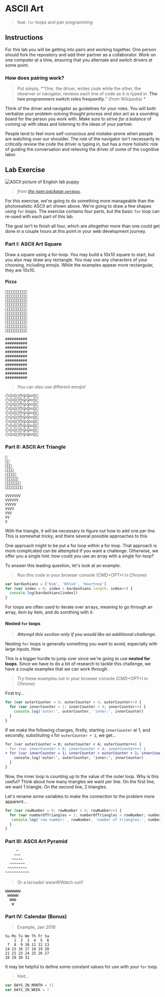 # ASCII Art

> feat. `for` loops and pair programming

## Instructions

For this lab you will be getting into pairs and working together. One person should fork the repository and add their partner as a collaborator. Work on one computer at a time, ensuring that you alternate and switch drivers at some point.

### How does pairing work?

> Put simply, *"One, the driver, writes code while the other, the observer or navigator, reviews each line of code as it is typed in. **The two programmers switch roles frequently.**" (from Wikipedia) *

Think of the driver and navigator as guidelines for your roles. You will both verbalize your problem-solving thought process *and also* act as a sounding board for the person you work with. Make sure to *strive for a balance* of coming up with ideas and listening to the ideas of your partner.

People tend to feel more self-conscious and mistake-prone when people are watching over our shoulder. The role of the navigator isn't necessarily to *critically review* the code the driver is typing in, but has a more holisitic role of guiding the conversation and relieving the driver of some of the cognitive labor.

## Lab Exercise

![ASCII picture of English lab puppy](https://i.imgur.com/noXrPGv.png)

> *from [the npm package `getdogs`](https://www.npmjs.com/package/getdogs)*.

For this exercise, we're going to do something more manageable than the photorealistic ASCII art shown above. We're going to draw a few shapes using `for` loops. The exercise contains four parts, but the basic `for` loop can re-used with each part of this lab.

The goal isn't to finish all four, which are altogether more than one could get done in a couple hours at this point in your web development journey.

### Part I: ASCII Art Square

Draw a square using a for-loop. You may build a 10x10 square to start, but you also may draw any rectangle. You may use any characters of your choosing, including emojis. While the examples appear more rectangular, they are 10x10.

#### Pizza

```
🍕🍕🍕🍕🍕🍕🍕🍕🍕🍕
🍕🍕🍕🍕🍕🍕🍕🍕🍕🍕
🍕🍕🍕🍕🍕🍕🍕🍕🍕🍕
🍕🍕🍕🍕🍕🍕🍕🍕🍕🍕
🍕🍕🍕🍕🍕🍕🍕🍕🍕🍕
🍕🍕🍕🍕🍕🍕🍕🍕🍕🍕
🍕🍕🍕🍕🍕🍕🍕🍕🍕🍕
🍕🍕🍕🍕🍕🍕🍕🍕🍕🍕
🍕🍕🍕🍕🍕🍕🍕🍕🍕🍕
🍕🍕🍕🍕🍕🍕🍕🍕🍕🍕
```

```
##########
##########
##########
##########
##########
##########
##########
##########
##########
##########
```

> You can also use different emojis!

```
😶😐😑😬😯😮😲☺️😊🙂
😶😐😑😬😯😮😲☺️😊🙂
😶😐😑😬😯😮😲☺️😊🙂
😶😐😑😬😯😮😲☺️😊🙂
😶😐😑😬😯😮😲☺️😊🙂
😶😐😑😬😯😮😲☺️😊🙂
😶😐😑😬😯😮😲☺️😊🙂
😶😐😑😬😯😮😲☺️😊🙂
😶😐😑😬😯😮😲☺️😊🙂
😶😐😑😬😯😮😲☺️😊🙂
```

### Part II: ASCII Art Triangle
```
🔼
🔼🔼
🔼🔼🔼
🔼🔼🔼🔼
🔼🔼🔼🔼🔼
🔼🔼🔼🔼🔼🔼
🔼🔼🔼🔼🔼🔼🔼
🔼🔼🔼🔼🔼🔼🔼🔼
```

```
VVVVVVV
VVVVVV
VVVVV
VVVV
VVV
VV
V
```

With the triangle, it will be necessary to figure out how to add one per line. This is somewhat tricky, and there several possible approaches to this 

One approach might to be put a for loop within a for loop. That approach is more complicated can be attempted if you want a challenge. Otherwise, we offer you a single hint: how could you use an array with a single for-loop?

To answer this leading question, let's look at an example.

> Run this code in your browser console (CMD+OPT+I in *Chrome*)

```js
var kardashians = ['Kim', 'Khloé', 'Kourtney']
for (var index = 0; index < kardashians.length; index++) {
  console.log(kardashians[index])
}
```

For loops are often used to iterate over arrays, meaning to go through an array, item by item, and do somthing with it.

#### Nested `for` loops

> ***Attempt this section only if you would like an additional challenge.***

Nesting `for` loops is generally something you want to avoid, especially with large inputs. How

This is a bigger hurdle to jump over since we're going to use **nested for loops**. Since we have to do a bit of research to tackle this challenge, we have a couple examples that we can work through.

> Try these examples out in your browser console (CMD+OPT+I in *Chrome*)

First try...

```js
for (var outerCounter = 0; outerCounter < 4; outerCounter++) {
  for (var innerCounter = 1; innerCounter < 4; innerCounter++) {
    console.log('outer:', outerCounter, 'inner:', innerCounter)
  }
}
```

If we make the following changes, firstly, starting `innerCounter` at 1, and secondly, substituting `4` for `outerCounter + 1`, we get...

```diff
for (var outerCounter = 0; outerCounter < 4; outerCounter++) {
- for (var innerCounter = 0; innerCounter < 4; innerCounter++) {
+ for (var innerCounter = 1; innerCounter < outerCounter + 1; innerCounter++) {
    console.log('outer:', outerCounter, 'inner:', innerCounter)
  }
}
```

Now, the inner loop is counting up to the value of the outer loop. Why is this useful? Think about how many triangles we want per line. On the first line, we want 1 triangle. On the second line, 2 triangles.

Let's rename some variables to make the connection to the problem more apparent...

```js
for (var rowNumber = 0; rowNumber < 4; rowNumber++) {
  for (var numberOfTriangles = 1; numberOfTriangles < rowNumber; numberOfTriangles++) {
   console.log('row number:', rowNumber, 'number of triangles:', numberOfTriangles + 1)
  }
}
```

### Part III: ASCII Art Pyramid

```
     ^
    ^^^
   ^^^^^
  ^^^^^^^
 ^^^^^^^^^
^^^^^^^^^^^
```

> Or a tornado! wwwWWatch out!!

```
WWWWWWW
 WWWWW
  WWW
   W
```


### Part IV: Calendar (Bonus)


> Example, Jan 2018

```
Su Mo Tu We Th Fr Sa 
    1  2  3  4  5  6 
 7  8  9 10 11 12 13 
14 15 16 17 18 19 20 
21 22 23 24 25 26 27 
28 29 30 31
```

It may be helpful to define some constant values for use with your `for` loop.

> Hint...

```js
var DAYS_IN_MONTH = 31
var DAYS_IN_WEEK = 7
```
